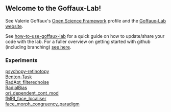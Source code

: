 ## Welcome to the Goffaux-Lab!

See Valerie Goffaux's [Open Science Framework](https://osf.io/zxjkh/) profile and the
[Goffaux-Lab website](https://sites.uclouvain.be/goffauxlab/index.html).

See
[how-to-use-goffaux-lab](https://github.com/Goffaux-Lab/how-to-use-goffaux-lab)
for a quick guide on how to update/share your code with the lab. For a fuller
overview on getting started with github (including branching) [see
here](https://github.com/Goffaux-Lab/documentation-and-snippets/blob/main/Git_Github_mini-workshop.pdf).

### Experiments
[psychopy-retinotopy](https://github.com/Goffaux-Lab/psychopy-retinotopy)\
[Benton-Task](https://github.com/Goffaux-Lab/Benton-Task)\
[RadApt_filterednoise](https://github.com/Goffaux-Lab/RadApt_filterednoise)\
[RadialBias](https://github.com/Goffaux-Lab/RadialBias)\
[ori_dependent_cont_mod](https://github.com/Goffaux-Lab/ori_dependent_cont_mod)\
[fMRI_face_localiser](https://github.com/Goffaux-Lab/fMRI_face_localiser)\
[face_morph_congruency_paradigm](https://github.com/Goffaux-Lab/face_morph_congruency_paradigm)

<!-- 
HELLO FELLOW SCIENTIST! 

The message you are about to read is TOP SECRET.

If you're about to add a link to the list above, then please make sure the link points to the repo on the Goffaux-Lab account, not the one on your personal account so as to not send people away to a personal account (where the code my be in the middle of being updated, and might confuse people who want to fork and contribute to the version that the lab would use in the future).

Below is how to add a link: ALSO REMEMBER TO ADD A BACKSLASH ONTO THE 2ND TO LAST ITEM!!! (this makes a newline :) 

[<the repo name here>](https://github.com/Goffaux-Lab/<the repo name here>)
-->
